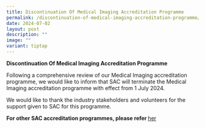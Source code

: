 ```yaml
---
title: Discontinuation Of Medical Imaging Accreditation Programme
permalink: /discontinuation-of-medical-imaging-accreditation-programme/
date: 2024-07-02
layout: post
description: ""
image: ""
variant: tiptap
---
```

<p><strong>Discontinuation Of Medical Imaging Accreditation Programme</strong>
</p>
<p></p>
<p>Following a comprehensive review of our Medical Imaging accreditation
programme, we would like to inform that SAC will terminate the Medical
Imaging accreditation programme with effect from 1 July 2024.</p>
<p>We would like to thank the industry stakeholders and volunteers for the
support given to SAC for this programme.</p>
<p></p>
<p><strong>For other SAC accreditation programmes, please refer </strong>
<a href="https://www.sac-accreditation.gov.sg/services/accreditation-services/" rel="noopener noreferrer nofollow" target="_blank">her</a>
</p>
<p>&nbsp;</p>
